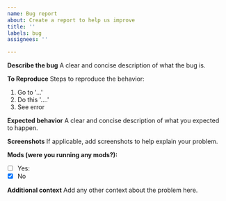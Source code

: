 ```yaml
---
name: Bug report
about: Create a report to help us improve
title: ''
labels: bug
assignees: ''

---
```


**Describe the bug**
A clear and concise description of what the bug is.

**To Reproduce**
Steps to reproduce the behavior:
1. Go to '...'
2. Do this '....'
4. See error

**Expected behavior**
A clear and concise description of what you expected to happen.

**Screenshots**
If applicable, add screenshots to help explain your problem.

**Mods (were you running any mods?):**
 - [ ] Yes: 
 - [x] No

**Additional context**
Add any other context about the problem here.
